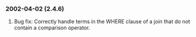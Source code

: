 ### 2002\-04\-02 (2\.4\.6\)

1. Bug fix: Correctly handle terms in the WHERE clause of a join that
 do not contain a comparison operator.




